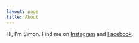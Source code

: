 ```yaml
---
layout: page
title: About
---
```


Hi, I'm Simon. 
Find me on [Instagram](https://www.instagram.com/shellmayr) and [Facebook](https://www.facebook.com/s.hellmayr). 
